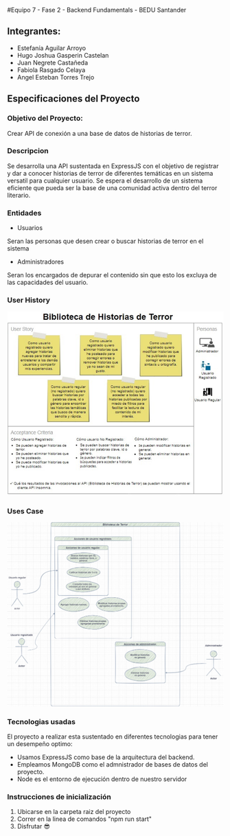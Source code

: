 #Equipo 7 - Fase 2 - Backend Fundamentals - BEDU Santander

## Integrantes:
- Estefanía Aguilar Arroyo
- Hugo Joshua Gasperin Castelan
- Juan Negrete Castañeda
- Fabiola Rasgado Celaya
- Angel Esteban Torres Trejo

## Especificaciones del Proyecto
###  Objetivo del  Proyecto:
Crear API de conexión a una base de datos de historias de terror.
### Descripcion
Se desarrolla una API sustentada en ExpressJS con el objetivo de registrar y dar a conocer historias de terror de diferentes temáticas en un sistema versatil para cualquier usuario.
Se espera el desarrollo de un sistema eficiente que pueda ser la base de una comunidad activa dentro del terror literario.

### Entidades
- Usuarios

Seran las personas que desen crear o buscar historias de terror en el sistema

- Administradores

Seran los encargados de depurar el contenido sin que esto los excluya de las capacidades del usuario.
### User History
![](https://github.com/frasgado/assets/blob/main/Team7-TheUserStories.jpg?raw=true)


### Uses Case
![](https://raw.githubusercontent.com/frasgado/assets/main/CU-01.jpg)

### Tecnologias usadas
El proyecto a realizar esta sustentado en diferentes tecnologias para tener un desempeño optimo:
- Usamos ExpressJS como base de la arquitectura del backend.
- Empleamos MongoDB como el admnistrador de bases de datos del proyecto.
- Node es el entorno de ejecución dentro de nuestro servidor
### Instrucciones de inicialización
1. Ubicarse en la carpeta raiz del proyecto
2. Correr en la linea de comandos "npm run start"
3. Disfrutar 😎
